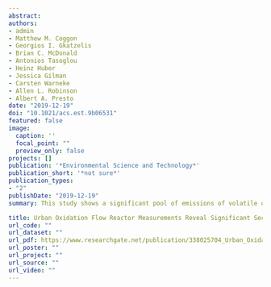 ```yaml
---
abstract: 
authors:
- admin
- Matthew M. Coggon
- Georgios I. Gkatzelis
- Brian C. McDonald
- Antonios Tasoglou
- Heinz Huber
- Jessica Gilman
- Carsten Warneke
- Allen L. Robinson
- Albert A. Presto
date: "2019-12-19"
doi: "10.1021/acs.est.9b06531"
featured: false
image:
  caption: ''
  focal_point: ""
  preview_only: false
projects: []
publication: '*Environmental Science and Technology*'
publication_short: '*not sure*'
publication_types:
- "2"
publishDate: "2019-12-19"
summary: This study shows a significant pool of emissions of volatile organic compounds from non-combustion sources in urban environments. Non-combustion sources include personal care products, paints, adhesives, and other petrochemical products. We used an oxidation flow reactor (OFR) to demonstrate that there is excess secondary particulate matter formation potential in densely populated areas because of this pool of vapors.

title: Urban Oxidation Flow Reactor Measurements Reveal Significant Secondary Organic Aerosol Contributions from Volatile Emissions of Emerging Importance
url_code: ""
url_dataset: ""
url_pdf: https://www.researchgate.net/publication/338025704_Urban_Oxidation_Flow_Reactor_Measurements_Reveal_Significant_Secondary_Organic_Aerosol_Contributions_from_Volatile_Emissions_of_Emerging_Importance
url_poster: ""
url_project: ""
url_source: ""
url_video: ""
---
```

